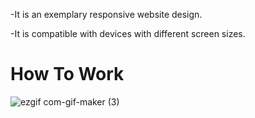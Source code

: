 
-It is an exemplary responsive website design.



-It is compatible with devices with different screen sizes.


# How To Work

![ezgif com-gif-maker (3)](https://user-images.githubusercontent.com/34038741/95321776-2f877f80-08a4-11eb-99d5-c4b1fb5832ae.gif)

